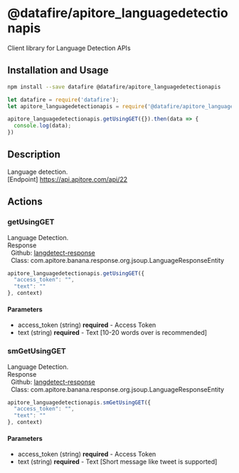# @datafire/apitore_languagedetectionapis

Client library for Language Detection APIs

## Installation and Usage
```bash
npm install --save datafire @datafire/apitore_languagedetectionapis
```

```js
let datafire = require('datafire');
let apitore_languagedetectionapis = require('@datafire/apitore_languagedetectionapis').create();

apitore_languagedetectionapis.getUsingGET({}).then(data => {
  console.log(data);
})
```

## Description
Language detection.<BR />[Endpoint] https://api.apitore.com/api/22

## Actions
### getUsingGET
Language Detection.<BR />Response<BR />&nbsp; Github: <a href="https://github.com/keigohtr/apitore-response-parent/tree/master/langdetect-response">langdetect-response</a><BR />&nbsp; Class: com.apitore.banana.response.org.jsoup.LanguageResponseEntity<BR />


```js
apitore_languagedetectionapis.getUsingGET({
  "access_token": "",
  "text": ""
}, context)
```

#### Parameters
* access_token (string) **required** - Access Token
* text (string) **required** - Text [10-20 words over is recommended]

### smGetUsingGET
Language Detection.<BR />Response<BR />&nbsp; Github: <a href="https://github.com/keigohtr/apitore-response-parent/tree/master/langdetect-response">langdetect-response</a><BR />&nbsp; Class: com.apitore.banana.response.org.jsoup.LanguageResponseEntity<BR />


```js
apitore_languagedetectionapis.smGetUsingGET({
  "access_token": "",
  "text": ""
}, context)
```

#### Parameters
* access_token (string) **required** - Access Token
* text (string) **required** - Text [Short message like tweet is supported]

